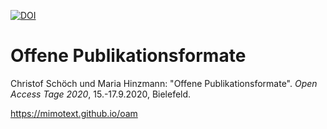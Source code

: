 [![DOI](https://zenodo.org/badge/DOI/10.5281/zenodo.4084504.svg)](https://doi.org/10.5281/zenodo.4084504)

# Offene Publikationsformate

Christof Schöch und Maria Hinzmann: "Offene Publikationsformate". *Open Access Tage 2020*, 15.-17.9.2020, Bielefeld. 

https://mimotext.github.io/oam
